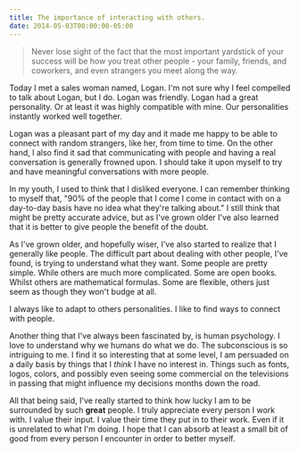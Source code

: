 ```yaml
---
title: The importance of interacting with others.
date: 2014-05-03T00:00:00-05:00
---
```


> Never lose sight of the fact that the most important yardstick of your success will be how you treat other people - your family, friends, and coworkers, and even strangers you meet along the way.

Today I met a sales woman named, Logan. I'm not sure why I feel compelled to talk about Logan, but I do. Logan was friendly. Logan had a great personality. Or at least it was highly compatible with mine. Our personalities instantly worked well together.

<!--more-->

Logan was a pleasant part of my day and it made me happy to be able to connect with random strangers, like her, from time to time. On the other hand, I also find it sad that communicating with people and having a real conversation is generally frowned upon. I should take it upon myself to try and have meaningful conversations with more people.

In my youth, I used to think that I disliked everyone. I can remember thinking to myself that, "90% of the people that I come I come in contact with on a day-to-day basis have no idea what they're talking about." I still think that might be pretty accurate advice, but as I've grown older I've also learned that it is better to give people the benefit of the doubt.

As I've grown older, and hopefully wiser, I've also started to realize that I generally like people. The difficult part about dealing with other people, I've found, is trying to understand what they want. Some people are pretty simple. While others are much more complicated. Some are open books. Whilst others are mathematical formulas. Some are flexible, others just seem as though they won't budge at all.

I always like to adapt to others personalities. I like to find ways to connect with people.

Another thing that I've always been fascinated by, is human psychology. I love to understand why we humans do what we do. The subconscious is so intriguing to me. I find it so interesting that at some level, I am persuaded on a daily basis by things that I _think_ I have no interest in. Things such as fonts, logos, colors, and possibly even seeing some commercial on the televisions in passing that might influence my decisions months down the road.

All that being said, I've really started to think how lucky I am to be surrounded by such **great** people. I truly appreciate every person I work with. I value their input. I value their time they put in to their work. Even if it is unrelated to what I'm doing. I hope that I can absorb at least a small bit of good from every person I encounter in order to better myself.
